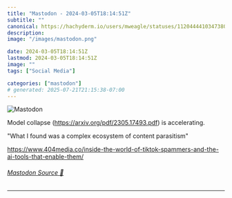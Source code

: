```yaml
---
title: "Mastodon - 2024-03-05T18:14:51Z"
subtitle: ""
canonical: https://hachyderm.io/users/mweagle/statuses/112044441034738093
description:
image: "/images/mastodon.png"

date: 2024-03-05T18:14:51Z
lastmod: 2024-03-05T18:14:51Z
image: ""
tags: ["Social Media"]

categories: ["mastodon"]
# generated: 2025-07-21T21:15:38-07:00
---
```

![Mastodon](/images/mastodon.png)

<p>Model collapse (<a href="https://arxiv.org/pdf/2305.17493.pdf" target="_blank" rel="nofollow noopener noreferrer" translate="no"><span class="invisible">https://</span><span class="">arxiv.org/pdf/2305.17493.pdf</span><span class="invisible"></span></a>) is accelerating.</p><p>&quot;What I found was a complex ecosystem of content parasitism&quot;</p><p><a href="https://www.404media.co/inside-the-world-of-tiktok-spammers-and-the-ai-tools-that-enable-them/" target="_blank" rel="nofollow noopener noreferrer" translate="no"><span class="invisible">https://www.</span><span class="ellipsis">404media.co/inside-the-world-o</span><span class="invisible">f-tiktok-spammers-and-the-ai-tools-that-enable-them/</span></a></p>


###### [Mastodon Source 🐘](https://hachyderm.io/@mweagle/112044441034738093)

___
